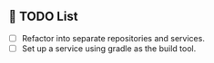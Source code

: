 ## 📝 TODO List

- [ ] Refactor into separate repositories and services.
- [ ] Set up a service using gradle as the build tool.
